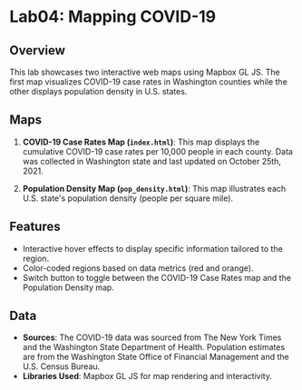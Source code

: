 # Lab04: Mapping COVID-19

## Overview
This lab showcases two interactive web maps using Mapbox GL JS. The first map visualizes COVID-19 case rates in Washington counties while the other displays population density in U.S. states.

## Maps
1. **COVID-19 Case Rates Map (`index.html`)**: This map displays the cumulative COVID-19 case rates per 10,000 people in each county. Data was collected in Washington state and last updated on October 25th, 2021.

2. **Population Density Map (`pop_density.html`)**: This map illustrates each U.S. state's population density (people per square mile).

## Features
- Interactive hover effects to display specific information tailored to the region.
- Color-coded regions based on data metrics (red and orange).
- Switch button to toggle between the COVID-19 Case Rates map and the Population Density map.

## Data
- **Sources**: The COVID-19 data was sourced from The New York Times and the Washington State Department of Health. Population estimates are from the Washington State Office of Financial Management and the U.S. Census Bureau.
- **Libraries Used**: Mapbox GL JS for map rendering and interactivity.
